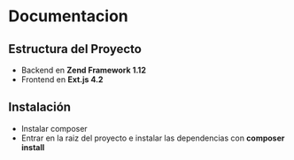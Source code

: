 # Documentacion
## Estructura del Proyecto
- Backend en **Zend Framework 1.12**
- Frontend en **Ext.js 4.2**

## Instalación
- Instalar composer
- Entrar en la raiz del proyecto e instalar las dependencias con **composer install**

